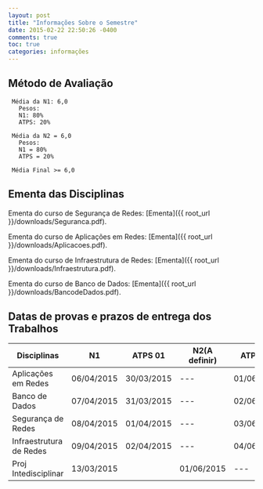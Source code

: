 ```yaml
---
layout: post
title: "Informações Sobre o Semestre"
date: 2015-02-22 22:50:26 -0400
comments: true
toc: true
categories: informações
---
```


## Método de Avaliação

     Média da N1: 6,0
       Pesos:
       N1: 80%
       ATPS: 20%

     Média da N2 = 6,0
       Pesos:
       N1 = 80%
       ATPS = 20%

     Média Final >= 6,0

## Ementa das Disciplinas

Ementa do curso de Segurança de Redes: [Ementa]({{ root_url }}/downloads/Seguranca.pdf).

Ementa do curso de Aplicações em Redes: [Ementa]({{ root_url }}/downloads/Aplicacoes.pdf).

Ementa do curso de Infraestrutura de Redes: [Ementa]({{ root_url }}/downloads/Infraestrutura.pdf).

Ementa do curso de Banco de Dados: [Ementa]({{ root_url }}/downloads/BancodeDados.pdf).

## Datas de provas e prazos de entrega dos Trabalhos

Disciplinas             | N1	    | ATPS 01	| N2(A definir) 	| ATPS 02
----------------------- | ----------|-----------|----		|--------
Aplicações em Redes	| 06/04/2015|30/03/2015 | ---		| 01/06/2015
Banco de Dados		| 07/04/2015|31/03/2015 | ---		| 02/06/2015
Segurança de Redes	| 08/04/2015|01/04/2015 | ---		| 03/06/2015
Infraestrutura de Redes	| 09/04/2015|02/04/2015 | ---		| 04/06/2015
Proj Intedisciplinar	| 13/03/2015|		| 01/06/2015|--- 




